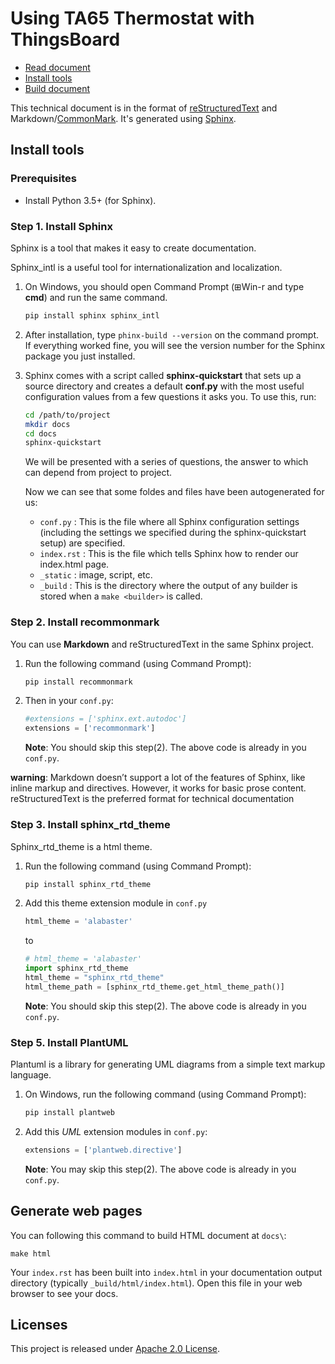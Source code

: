 # Using TA65 Thermostat with ThingsBoard

* [Read document](https://avantec-thingsboard.readthedocs.org)
* [Install tools](#install-tools)
* [Build document](#generate-web-pages)

This technical document is in the format of [reStructuredText](https://docutils.sourceforge.io/docs/ref/rst/restructuredtext.html) and Markdown/[CommonMark](https://commonmark.org/). It's generated using [Sphinx](https://www.sphinx-doc.org/).

## Install tools

### Prerequisites

* Install Python 3.5+ (for Sphinx).

<!-- * Install Java 8 or later (for sphinxcontrib-plantuml). -->

<!-- ### Step 1. Install Graphviz on Windows (for plantuml)

1. Download **Graphviz 2.38 Stable Release** from this [link](https://graphviz.org/_pages/Download/Download_windows.html).

2. Execute this windows installation package. The default installation path is: ***C:\Program Files (x86)\GraphvizX.XX\bin*** (Example: Graphviz**X.XX** → Graphviz**2.38**).

3. Set the PATH system variable and add `C:\Program Files (x86)\GraphvizX.XX\bin` to the existing path, eg: `C:\Program Files (x86)\Graphviz2.38\bin`.

4. Check with `dot -version` at the command prompt whether your changes are reflected:

    ```log
    C:\Users\Avantec>dot -version
    dot - graphviz version 2.38.0 (20140413.2041)
    libdir = "C:\Program Files (x86)\Graphviz2.38\bin"
    Activated plugin library: gvplugin_dot_layout.dll
    Using layout: dot:dot_layout
    Activated plugin library: gvplugin_core.dll
    ...
    ``` -->

### Step 1. Install Sphinx

Sphinx is a tool that makes it easy to create documentation.

Sphinx_intl is a useful tool for internationalization and localization.

1. On Windows, you should open Command Prompt (⊞Win-r and type **cmd**) and run the same command.

    ```sh
    pip install sphinx sphinx_intl
    ```

2. After installation, type `phinx-build --version` on the command prompt. If everything worked fine, you will see the version number for the Sphinx package you just installed.

3. Sphinx comes with a script called **sphinx-quickstart** that sets up a source directory and creates a default **conf.py** with the most useful configuration values from a few questions it asks you. To use this, run:

    ```sh
    cd /path/to/project
    mkdir docs
    cd docs
    sphinx-quickstart
    ```

    We will be presented with a series of questions, the answer to which can depend from project to project.

    Now we can see that some foldes and files have been autogenerated for us:

    * `conf.py` : This is the file where all Sphinx configuration settings (including the settings we specified during the sphinx-quickstart setup) are specified.
    * `index.rst` : This is the file which tells Sphinx how to render our index.html page.
    * `_static` : image, script, etc.
    * `_build` : This is the directory where the output of any builder is stored when a `make <builder>` is called.

### Step 2. Install recommonmark

You can use **Markdown** and reStructuredText in the same Sphinx project.

1. Run the following command (using Command Prompt):

    ```sh
    pip install recommonmark
    ```

2. Then in your `conf.py`:

    ```python
    #extensions = ['sphinx.ext.autodoc']
    extensions = ['recommonmark']
    ```

    **Note**: You should skip this step(2). The above code is already in you `conf.py`.

**warning**: Markdown doesn’t support a lot of the features of Sphinx, like inline markup and directives. However, it works for basic prose content. reStructuredText is the preferred format for technical documentation

### Step 3. Install sphinx_rtd_theme

Sphinx_rtd_theme is a html theme.

1. Run the following command (using Command Prompt):

    ```sh
    pip install sphinx_rtd_theme
    ```

2. Add this theme extension module in ```conf.py```

    ```python
    html_theme = 'alabaster'
    ```

    to

    ```python
    # html_theme = 'alabaster'
    import sphinx_rtd_theme
    html_theme = "sphinx_rtd_theme"
    html_theme_path = [sphinx_rtd_theme.get_html_theme_path()]
    ```

    **Note**: You should skip this step(2). The above code is already in you `conf.py`.

### Step 5. Install PlantUML

Plantuml is a library for generating UML diagrams from a simple text markup language.

1. On Windows, run the following command (using Command Prompt):

    ```sh
    pip install plantweb
    ```

2. Add this *UML* extension modules in ```conf.py```:

    ```python
    extensions = ['plantweb.directive']
    ```

    **Note**: You may skip this step(2). The above code is already in you `conf.py`.

<!-- ### Step 5. Install sphinxcontrib-plantuml

Plantuml is a library for generating UML diagrams from a simple text markup language.

1. On Windows, run the following command (using Command Prompt):

    ```sh
    pip install sphinxcontrib-plantuml
    # pip install plantweb
    ```

    **note**: When you install **sphinxcontrib-plantuml**, you may get a error: *attributeerror '_namespacepath' object has no attribute 'sort'*. Please execute command `python -m pip install --upgrade pip setuptools wheel` to fixed it.

2. Download plantuml.xxx.jar from this [link](https://plantuml.com/en/download), then save it to `docs\tool\`.

    **Note**: You may skip this step(2), because we already save `plantuml.xxx.jar` in `docs/tool/`.

3. Check with `java -jar docs\tool\plantuml.xxx.jar -version` at the command prompt whether your changes are reflected:

    ```log
    PlantUML version 1.2020.15 (Sun Jun 28 19:39:45 CST 2020)
    (GPL source distribution)
    Java Runtime: OpenJDK Runtime Environment
    JVM: OpenJDK 64-Bit Server VM
    Default Encoding: MS950_HKSCS
    Language: zh
    Country: HK

    PLANTUML_LIMIT_SIZE: 4096

    Dot version: dot - graphviz version 2.38.0 (20140413.2041)
    Installation seems OK. File generation OK
    ```

4. Add this *UML* extension modules in ```conf.py```:

    ```python
    extensions = ['sphinxcontrib.plantuml']

    import os
    plantuml_relative_path_ = r'tool\plantuml.1.2020.15.jar'
    plantuml = 'java -jar ' + os.path.join(os.path.abspath(os.getcwd()), plantuml_relative_path_)
    ```

    **Note**: You may skip this step(4). The above code is already in you `conf.py`. -->

## Generate web pages

You can following this command to build HTML document at `docs\`:

```shell
make html
```

Your `index.rst` has been built into `index.html` in your documentation output directory (typically `_build/html/index.html`). Open this file in your web browser to see your docs.

## Licenses

This project is released under [Apache 2.0 License](./LICENSE).

<!-- [plantuml.jar](https://plantuml.com/) is released under [Apache 2.0 License](./docs/tool/COPYING). -->

<!-- [ThingsBoard document](https://github.com/thingsboard/thingsboard.github.io) is released under [Apache 2.0 License](https://github.com/thingsboard/thingsboard.github.io/blob/master/LICENSE). -->
